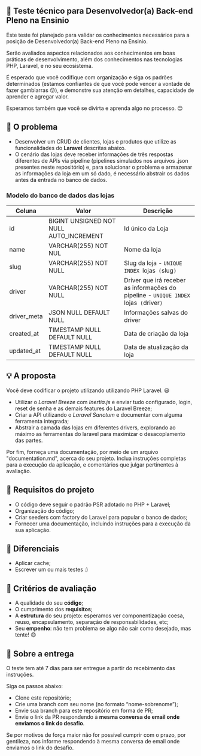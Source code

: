 ## :rocket: Teste técnico para Desenvolvedor(a) Back-end Pleno na Ensinio

Este teste foi planejado para validar os conhecimentos necessários para a posição de Desenvolvedor(a) Back-end Pleno na Ensinio.

Serão avaliados aspectos relacionados aos conhecimentos em boas práticas de desenvolvimento, além dos conhecimentos nas tecnologias PHP, Laravel, e no seu ecosistema.

É esperado que você codifique com organização e siga os padrões determinados (estamos confiantes de que você pode vencer a vontade de fazer gambiarras :stuck_out_tongue_winking_eye:), e demonstre sua atenção em detalhes, capacidade de aprender e agregar valor.

Esperamos também que você se divirta e aprenda algo no processo. :blush:

## :eyes: O problema

- Desenvolver um CRUD de clientes, lojas e produtos que utilize as funcionalidades do **Laravel** descritas abaixo.
- O cenário das lojas deve receber informações de três respostas diferentes de APIs via pipeline (pipelines simulados nos arquivos .json presentes neste repositório) e, para solucionar o problema e armazenar as informações da loja em um só dado, é necessário abstrair os dados antes da entrada no banco de dados.

### Modelo do banco de dados das lojas
Coluna    | Valor  | Descrição
--------- | ------ | ------------------
id | BIGINT UNSIGNED NOT NULL AUTO_INCREMENT | Id único da Loja
name | VARCHAR(255) NOT NUL | Nome da loja
slug | VARCHAR(255) NOT NULL | Slug da loja - `UNIQUE INDEX `lojas` (`slug`)`
driver | VARCHAR(255) NOT NULL | Driver que irá receber as informações do pipeline - `UNIQUE INDEX `lojas` (`driver`)`
driver_meta | JSON NULL DEFAULT NULL | Informações salvas do driver
created_at | TIMESTAMP NULL DEFAULT NULL | Data de criação da loja
updated_at | TIMESTAMP NULL DEFAULT NULL | Data de atualização da loja

## :bulb: A proposta

Você deve codificar o projeto utilizando utilizando PHP Laravel. :smiley:

- Utilizar o _Laravel Breeze_ com _Inertia.js_ e enviar tudo configurado, login, reset de senha e as demais features do Laravel Breeze;
- Criar a API utilizando o _Laravel Sanctum_ e documentar com alguma ferramenta integrada;
- Abstrair a camada das lojas em diferentes drivers, explorando ao máximo as ferramentas do laravel para maximizar o desacoplamento das partes.

Por fim, forneça uma documentação, por meio de um arquivo "documentation.md", acerca do seu projeto. Inclua instruções completas para a execução da aplicação, e comentários que julgar pertinentes à avaliação.

## :dart: Requisitos do projeto

- O código deve seguir o padrão PSR adotado no PHP + Laravel;
- Organização do código;
- Criar seeders com factory do Laravel para popular o banco de dados;
- Fornecer uma documentação, incluindo instruções para a execução da sua aplicação.

## :clap: Diferenciais

- Aplicar cache;
- Escrever um ou mais testes :)

## :page_facing_up: Critérios de avaliação

- A qualidade do seu **código**;
- O cumprimento dos **requisitos**;
- A **estrutura** do seu projeto: esperamos ver componentização coesa, reuso, encapsulamento, separação de responsabilidades, etc;
- Seu **empenho**: não tem problema se algo não sair como desejado, mas tente! :blush:

## :email: Sobre a entrega

O teste tem até 7 dias para ser entregue a partir do recebimento das instruções.

Siga os passos abaixo:

- Clone este repositório;
- Crie uma branch com seu nome (no formato “nome-sobrenome”);
- Envie sua branch para este repositório em forma de PR;
- Envie o link da PR respondendo à **mesma conversa de email onde enviamos o link do desafio**.

Se por motivos de força maior não for possível cumprir com o prazo, por gentileza, nos informe respondendo à mesma conversa de email onde enviamos o link do desafio.
